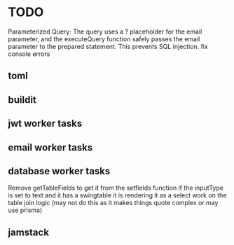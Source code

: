 # TODO

Parameterized Query: The query uses a ? placeholder for the email parameter, and the executeQuery function safely passes the email parameter to the prepared statement. This prevents SQL injection.
fix console errors

## toml

## buildit

## jwt worker tasks

## email worker tasks

## database worker tasks

Remove getTableFields to get it from the setfields function
if the inputType is set to text and it has a swingtable it is rendering it as a select
work on the table join logic (may not do this as it makes things quote complex or may use prisma)

## jamstack
